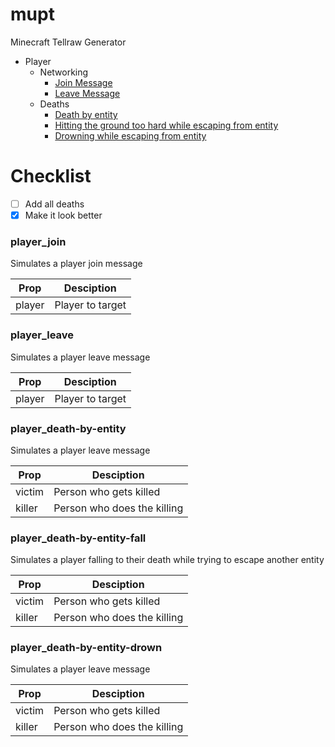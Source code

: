 # mupt
Minecraft Tellraw Generator

* Player
  * Networking
    - [Join Message](#player_join)
    - [Leave Message](#player_leave)
  * Deaths
    - [Death by entity](#player_death-by-entity)
    - [Hitting the ground too hard while escaping from entity](#player_death-by-entity-fall)
    - [Drowning while escaping from entity](#player_death-by-entity-drown)
    
# Checklist
- [ ] Add all deaths
- [x] Make it look better

### player_join
Simulates a player join message

Prop | Desciption
-----|-----------
player | Player to target

### player_leave
Simulates a player leave message

Prop | Desciption
-----|-----------
player | Player to target

### player_death-by-entity
Simulates a player leave message

Prop | Desciption
-----|-----------
victim | Person who gets killed
killer | Person who does the killing

### player_death-by-entity-fall
Simulates a player falling to their death while trying to escape another entity

Prop | Desciption
-----|-----------
victim | Person who gets killed
killer | Person who does the killing

### player_death-by-entity-drown
Simulates a player leave message

Prop | Desciption
-----|-----------
victim | Person who gets killed
killer | Person who does the killing

